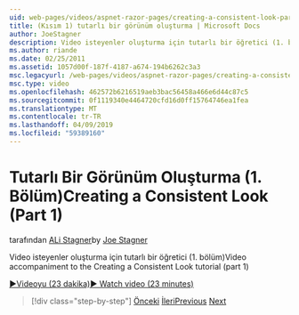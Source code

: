 ```yaml
---
uid: web-pages/videos/aspnet-razor-pages/creating-a-consistent-look-part-1
title: (Kısım 1) tutarlı bir görünüm oluşturma | Microsoft Docs
author: JoeStagner
description: Video isteyenler oluşturma için tutarlı bir öğretici (1. bölüm)
ms.author: riande
ms.date: 02/25/2011
ms.assetid: 1057d00f-187f-4187-a674-194b6262c3a3
msc.legacyurl: /web-pages/videos/aspnet-razor-pages/creating-a-consistent-look-part-1
msc.type: video
ms.openlocfilehash: 462572b6216519aeb3bac56458a466e6d44c87c5
ms.sourcegitcommit: 0f1119340e4464720cfd16d0ff15764746ea1fea
ms.translationtype: MT
ms.contentlocale: tr-TR
ms.lasthandoff: 04/09/2019
ms.locfileid: "59389160"
---
```

# <a name="creating-a-consistent-look-part-1"></a><span data-ttu-id="6f58f-103">Tutarlı Bir Görünüm Oluşturma (1. Bölüm)</span><span class="sxs-lookup"><span data-stu-id="6f58f-103">Creating a Consistent Look (Part 1)</span></span>

<span data-ttu-id="6f58f-104">tarafından [ALi Stagner](https://github.com/JoeStagner)</span><span class="sxs-lookup"><span data-stu-id="6f58f-104">by [Joe Stagner](https://github.com/JoeStagner)</span></span>

<span data-ttu-id="6f58f-105">Video isteyenler oluşturma için tutarlı bir öğretici (1. bölüm)</span><span class="sxs-lookup"><span data-stu-id="6f58f-105">Video accompaniment to the Creating a Consistent Look tutorial (part 1)</span></span>

[<span data-ttu-id="6f58f-106">&#9654;Videoyu (23 dakika)</span><span class="sxs-lookup"><span data-stu-id="6f58f-106">&#9654; Watch video (23 minutes)</span></span>](https://channel9.msdn.com/Blogs/ASP-NET-Site-Videos/creating-a-consistent-look-part-1)

> [!div class="step-by-step"]
> <span data-ttu-id="6f58f-107">[Önceki](introduction-to-aspnet-web-programming-using-the-razor-syntax.md)
> [İleri](creating-a-consistent-look-part-2.md)</span><span class="sxs-lookup"><span data-stu-id="6f58f-107">[Previous](introduction-to-aspnet-web-programming-using-the-razor-syntax.md)
[Next](creating-a-consistent-look-part-2.md)</span></span>

